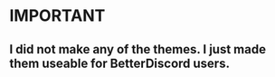 # IMPORTANT

## I did not make any of the themes. I just made them useable for BetterDiscord users.
